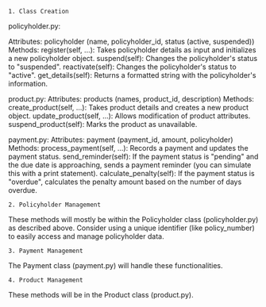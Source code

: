     1. Class Creation
policyholder.py:

Attributes: policyholder (name, policyholder_id, status (active, suspended))
Methods:
register(self, ...): Takes policyholder details as input and initializes a new policyholder object.
suspend(self): Changes the policyholder's status to "suspended".
reactivate(self): Changes the policyholder's status to "active".
get_details(self): Returns a formatted string with the policyholder's information.

product.py:
Attributes: products (names, product_id, description)
Methods:
create_product(self, ...): Takes product details and creates a new product object.
update_product(self, ...): Allows modification of product attributes.
suspend_product(self): Marks the product as unavailable.

payment.py:
Attributes: payment (payment_id, amount, policyholder)
Methods:
process_payment(self, ...): Records a payment and updates the payment status.
send_reminder(self): If the payment status is "pending" and the due date is approaching, sends a payment reminder (you can simulate this with a print statement).
calculate_penalty(self): If the payment status is "overdue", calculates the penalty amount based on the number of days overdue.


    2. Policyholder Management
These methods will mostly be within the Policyholder class (policyholder.py) as described above.
Consider using a unique identifier (like policy_number) to easily access and manage policyholder data.

    3. Payment Management
The Payment class (payment.py) will handle these functionalities.
    
    4. Product Management
These methods will be in the Product class (product.py).

